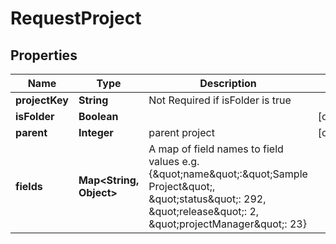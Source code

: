 
# RequestProject

## Properties
Name | Type | Description | Notes
------------ | ------------- | ------------- | -------------
**projectKey** | **String** | Not Required if isFolder is true | 
**isFolder** | **Boolean** |  |  [optional]
**parent** | **Integer** | parent project |  [optional]
**fields** | **Map&lt;String, Object&gt;** | A map of field names to field values e.g. {\&quot;name\&quot;:\&quot;Sample Project\&quot;, \&quot;status\&quot;: 292, \&quot;release\&quot;: 2, \&quot;projectManager\&quot;: 23} | 




